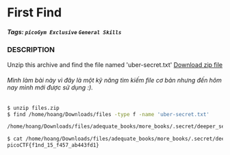 # First Find
##### Tags: `picoGym Exclusive` `General Skills`
### DESCRIPTION
Unzip this archive and find the file named 'uber-secret.txt'
[Download zip file](https://artifacts.picoctf.net/c/501/files.zip)
###### Mình làm bài này vì đây là một kỹ năng tìm kiếm file cơ bản nhưng đến hôm nay mình mới được sử dụng :).
```bash
$ unzip files.zip
$ find /home/hoang/Downloads/files -type f -name 'uber-secret.txt'

/home/hoang/Downloads/files/adequate_books/more_books/.secret/deeper_secrets/deepest_secrets/uber-secret.txt

$ cat /home/hoang/Downloads/files/adequate_books/more_books/.secret/deeper_secrets/deepest_secrets/uber-secret.txt
picoCTF{f1nd_15_f457_ab443fd1}
```
